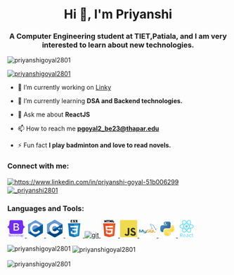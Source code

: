 <h1 align="center">Hi 👋, I'm Priyanshi</h1>
<h3 align="center">A Computer Engineering student at TIET,Patiala, and I am very interested to learn about new technologies.</h3>

<p align="left"> <img src="https://komarev.com/ghpvc/?username=priyanshigoyal2801&label=Profile%20views&color=0e75b6&style=flat" alt="priyanshigoyal2801" /> </p>

<p align="left"> <a href="https://github.com/ryo-ma/github-profile-trophy"><img src="https://github-profile-trophy.vercel.app/?username=priyanshigoyal2801" alt="priyanshigoyal2801" /></a> </p>

- 🔭 I’m currently working on [Linky](https://github.com/MicrosoftStudentChapter/Linky)

- 🌱 I’m currently learning **DSA and Backend technologies.**

- 💬 Ask me about **ReactJS**

- 📫 How to reach me **pgoyal2_be23@thapar.edu**

- ⚡ Fun fact **I play badminton and love to read novels.**

<h3 align="left">Connect with me:</h3>
<p align="left">
<a href="https://linkedin.com/in/https://www.linkedin.com/in/priyanshi-goyal-51b006299" target="blank"><img align="center" src="https://raw.githubusercontent.com/rahuldkjain/github-profile-readme-generator/master/src/images/icons/Social/linked-in-alt.svg" alt="https://www.linkedin.com/in/priyanshi-goyal-51b006299" height="30" width="40" /></a>
<a href="https://instagram.com/_priyanshi2801" target="blank"><img align="center" src="https://raw.githubusercontent.com/rahuldkjain/github-profile-readme-generator/master/src/images/icons/Social/instagram.svg" alt="_priyanshi2801" height="30" width="40" /></a>
</p>

<h3 align="left">Languages and Tools:</h3>
<p align="left"> <a href="https://getbootstrap.com" target="_blank" rel="noreferrer"> <img src="https://raw.githubusercontent.com/devicons/devicon/master/icons/bootstrap/bootstrap-plain-wordmark.svg" alt="bootstrap" width="40" height="40"/> </a> <a href="https://www.cprogramming.com/" target="_blank" rel="noreferrer"> <img src="https://raw.githubusercontent.com/devicons/devicon/master/icons/c/c-original.svg" alt="c" width="40" height="40"/> </a> <a href="https://www.w3schools.com/cpp/" target="_blank" rel="noreferrer"> <img src="https://raw.githubusercontent.com/devicons/devicon/master/icons/cplusplus/cplusplus-original.svg" alt="cplusplus" width="40" height="40"/> </a> <a href="https://www.w3schools.com/css/" target="_blank" rel="noreferrer"> <img src="https://raw.githubusercontent.com/devicons/devicon/master/icons/css3/css3-original-wordmark.svg" alt="css3" width="40" height="40"/> </a> <a href="https://git-scm.com/" target="_blank" rel="noreferrer"> <img src="https://www.vectorlogo.zone/logos/git-scm/git-scm-icon.svg" alt="git" width="40" height="40"/> </a> <a href="https://www.w3.org/html/" target="_blank" rel="noreferrer"> <img src="https://raw.githubusercontent.com/devicons/devicon/master/icons/html5/html5-original-wordmark.svg" alt="html5" width="40" height="40"/> </a> <a href="https://developer.mozilla.org/en-US/docs/Web/JavaScript" target="_blank" rel="noreferrer"> <img src="https://raw.githubusercontent.com/devicons/devicon/master/icons/javascript/javascript-original.svg" alt="javascript" width="40" height="40"/> </a> <a href="https://www.mysql.com/" target="_blank" rel="noreferrer"> <img src="https://raw.githubusercontent.com/devicons/devicon/master/icons/mysql/mysql-original-wordmark.svg" alt="mysql" width="40" height="40"/> </a> <a href="https://www.python.org" target="_blank" rel="noreferrer"> <img src="https://raw.githubusercontent.com/devicons/devicon/master/icons/python/python-original.svg" alt="python" width="40" height="40"/> </a> <a href="https://reactjs.org/" target="_blank" rel="noreferrer"> <img src="https://raw.githubusercontent.com/devicons/devicon/master/icons/react/react-original-wordmark.svg" alt="react" width="40" height="40"/> </a> </p>

<p><img align="left" src="https://github-readme-stats.vercel.app/api/top-langs?username=priyanshigoyal2801&show_icons=true&locale=en&layout=compact" alt="priyanshigoyal2801" /></p>

<p>&nbsp;<img align="center" src="https://github-readme-stats.vercel.app/api?username=priyanshigoyal2801&show_icons=true&locale=en" alt="priyanshigoyal2801" /></p>

<p><img align="center" src="https://github-readme-streak-stats.herokuapp.com/?user=priyanshigoyal2801&" alt="priyanshigoyal2801" /></p>

